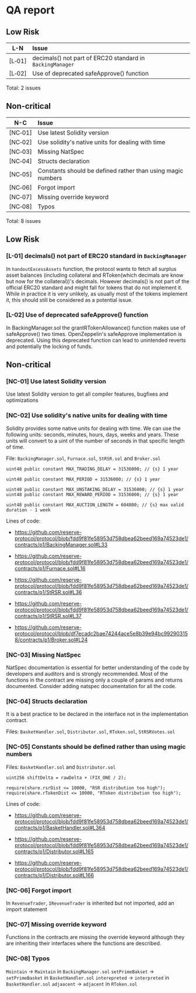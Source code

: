 # QA report

## Low Risk
| L-N    |Issue|
|:------:|:----|
| [L&#x2011;01] | decimals() not part of ERC20 standard in `BackingManager` | 9 |
| [L&#x2011;02] | Use of deprecated safeApprove() function  | 1 |

Total: 2 issues

## Non-critical

| N-C    |Issue|
|:------:|:----|
| [NC&#x2011;01] | Use latest Solidity version  | 2 |
| [NC&#x2011;02] | Use solidity's native units for dealing with time | 6 |
| [NC&#x2011;03] | Missing NatSpec | 11 |
| [NC&#x2011;04] | Structs declaration | 19 |
| [NC&#x2011;05] | Constants should be defined rather than using magic numbers | 31 |
| [NC&#x2011;06] | Forgot import | 2 |
| [NC&#x2011;07] | Missing override keyword | 1 |
| [NC&#x2011;08] | Typos | 1 |

Total: 8 issues

## Low Risk

### [L-01] decimals() not part of ERC20 standard in `BackingManager`

In `handoutExcessAssets` function, the protocol wants to fetch all surplus asset balances (including collateral and RToken(which decimals are know but now for the collateral))'s decimals. However decimals() is not part of the official ERC20 standard and might fall for tokens that do not implement it. While in practice it is very unlikely, as usually most of the tokens implement it, this should still be considered as a potential issue.

### [L-02] Use of deprecated safeApprove() function 
In BackingManager.sol the grantRTokenAllowance() function makes use of safeApprove() two times. OpenZeppelin's safeApprove implementation is deprecated. Using this deprecated function can lead to unintended reverts and potentially the locking of funds.

## Non-critical


### [NC-01]  Use latest Solidity version 

Use latest Solidity version to get all compiler features, bugfixes and optimizations

### [NC-02] Use solidity's native units for dealing with time

Solidity provides some native units for dealing with time. We can use the following units: seconds, minutes, hours, days, weeks and years. These units will convert to a uint of the number of seconds in that specific length of time.

File: `BackingManager.sol`, `Furnace.sol`, `StRSR.sol` and `Broker.sol`

```solidity
uint48 public constant MAX_TRADING_DELAY = 31536000; // {s} 1 year
```

```solidity
uint48 public constant MAX_PERIOD = 31536000; // {s} 1 year
```

```solidity
uint48 public constant MAX_UNSTAKING_DELAY = 31536000; // {s} 1 year
uint48 public constant MAX_REWARD_PERIOD = 31536000; // {s} 1 year
```

```solidity
uint48 public constant MAX_AUCTION_LENGTH = 604800; // {s} max valid duration - 1 week
```

Lines of code:

- https://github.com/reserve-protocol/protocol/blob/fdd9f81fe58953d758dbea62beed169a74523de1/contracts/p1/BackingManager.sol#L33

- https://github.com/reserve-protocol/protocol/blob/fdd9f81fe58953d758dbea62beed169a74523de1/contracts/p1/Furnace.sol#L16

- https://github.com/reserve-protocol/protocol/blob/fdd9f81fe58953d758dbea62beed169a74523de1/contracts/p1/StRSR.sol#L36

- https://github.com/reserve-protocol/protocol/blob/fdd9f81fe58953d758dbea62beed169a74523de1/contracts/p1/StRSR.sol#L37

- https://github.com/reserve-protocol/protocol/blob/df7ecadc2bae74244ace5e8b39e94bc992903158/contracts/p1/Broker.sol#L24

### [NC-03] Missing NatSpec

NatSpec documentation is essential for better understanding of the code by developers and auditors and is strongly recommended. Most of the functions in the contract are missing only a couple of params and returns documented. Consider adding natspec documentation for all the code.

### [NC-04]  Structs declaration

It is a best practice to be declared in the interface not in the implementation contract.

Files: `BasketHandler.sol`, `Distributor.sol`, `RToken.sol`, `StRSRVotes.sol`

### [NC-05] Constants should be defined rather than using magic numbers 

Files: `BasketHandler.sol` and `Distributor.sol`

```solidity
uint256 shiftDelta = rawDelta + (FIX_ONE / 2);
```

```solidity
require(share.rsrDist <= 10000, "RSR distribution too high");
require(share.rTokenDist <= 10000, "RToken distribution too high");
```

Lines of code:

- https://github.com/reserve-protocol/protocol/blob/fdd9f81fe58953d758dbea62beed169a74523de1/contracts/p1/BasketHandler.sol#L364

- https://github.com/reserve-protocol/protocol/blob/fdd9f81fe58953d758dbea62beed169a74523de1/contracts/p1/Distributor.sol#L165

- https://github.com/reserve-protocol/protocol/blob/fdd9f81fe58953d758dbea62beed169a74523de1/contracts/p1/Distributor.sol#L166


### [NC-06] Forgot import

In `RevenueTrader`,  `IRevenueTrader` is inherited but not imported, add an import statement


### [NC-07] Missing override keyword

Functions in the contracts are missing the override keyword although they are inheriting their interfaces where the functions are described. 

### [NC-08] Typos

`Mointain` -> `Maintain` in `BackingManager.sol`
`setPrimeBakset` -> `setPrimeBasket` in `BasketHandler.sol`
`interepreted` -> `interpreted` in `BasketHandler.sol`
`adjaacent` -> `adjacent` in `RToken.sol`
